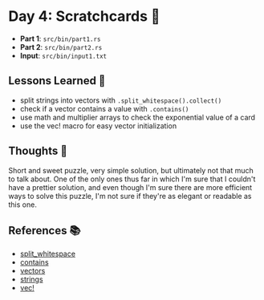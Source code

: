 # Day 4: Scratchcards 🎫

- **Part 1**: `src/bin/part1.rs`
- **Part 2**: `src/bin/part2.rs`
- **Input**: `src/bin/input1.txt`

## Lessons Learned 📝
- split strings into vectors with `.split_whitespace().collect()`
- check if a vector contains a value with `.contains()`
- use math and multiplier arrays to check the exponential value of a card
- use the vec! macro for easy vector initialization

## Thoughts 🤔
Short and sweet puzzle, very simple solution, but ultimately not that much to talk about. One of the only ones thus far in which I'm sure that I couldn't have a prettier solution, and even though I'm sure there are more efficient ways to solve this puzzle, I'm not sure if they're as elegant or readable as this one.

## References 📚
- [split_whitespace](https://doc.rust-lang.org/std/primitive.str.html#method.split_whitespace)
- [contains](https://doc.rust-lang.org/std/vec/struct.Vec.html#method.contains)
- [vectors](https://doc.rust-lang.org/book/ch08-01-vectors.html)
- [strings](https://doc.rust-lang.org/book/ch08-02-strings.html)
- [vec!](https://doc.rust-lang.org/std/macro.vec.html)
